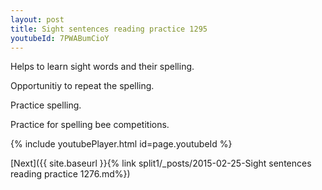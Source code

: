 ```yaml
---
layout: post
title: Sight sentences reading practice 1295
youtubeId: 7PWABumCioY
---
```

 
 
Helps to learn sight words and their spelling.

Opportunitiy to repeat the spelling. 

Practice spelling. 
 
Practice for spelling bee competitions. 
 
{% include youtubePlayer.html id=page.youtubeId %}
 
 

[Next]({{ site.baseurl }}{% link  split1/_posts/2015-02-25-Sight sentences reading practice 1276.md%})
 
